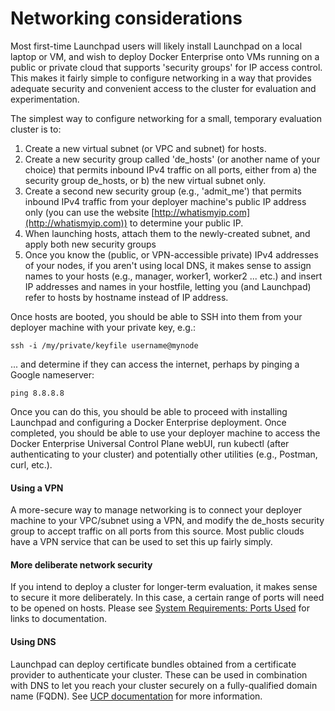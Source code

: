 # Networking considerations

Most first-time Launchpad users will likely install Launchpad on a local laptop or VM, and wish to deploy Docker Enterprise onto VMs running on a public or private cloud that supports 'security groups' for IP access control. This makes it fairly simple to configure networking in a way that provides adequate security and convenient access to the cluster for evaluation and experimentation.

The simplest way to configure networking for a small, temporary evaluation cluster is to:

1. Create a new virtual subnet (or VPC and subnet) for hosts.
1. Create a new security group called 'de_hosts' (or another name of your choice) that permits inbound IPv4 traffic on all ports, either from a) the security group de_hosts, or b) the new virtual subnet only.
1. Create a second new security group (e.g., 'admit_me') that permits inbound IPv4 traffic from your deployer machine's public IP address only (you can use the website [http://whatismyip.com](http://whatismyip.com)) to determine your public IP.
1. When launching hosts, attach them to the newly-created subnet, and apply both new security groups
1. Once you know the (public, or VPN-accessible private) IPv4 addresses of your nodes, if you aren't using local DNS, it makes sense to assign names to your hosts (e.g., manager, worker1, worker2 ... etc.) and insert IP addresses and names in your hostfile, letting you (and Launchpad) refer to hosts by hostname instead of IP address.

Once hosts are booted, you should be able to SSH into them from your deployer machine with your private key, e.g.:

```
ssh -i /my/private/keyfile username@mynode
```
... and determine if they can access the internet, perhaps by pinging a Google nameserver:

```
ping 8.8.8.8
```

Once you can do this, you should be able to proceed with installing Launchpad and configuring a Docker Enterprise deployment. Once completed, you should be able to use your deployer machine to access the Docker Enterprise Universal Control Plane webUI, run kubectl (after authenticating to your cluster) and potentially other utilities (e.g., Postman, curl, etc.).

#### Using a VPN

A more-secure way to manage networking is to connect your deployer machine to your VPC/subnet using a VPN, and modify the de_hosts security group to accept traffic on all ports from this source. Most public clouds have a VPN service that can be used to set this up fairly simply.

#### More deliberate network security

If you intend to deploy a cluster for longer-term evaluation, it makes sense to secure it more deliberately. In this case, a certain range of ports will need to be opened on hosts. Please see [System Requirements: Ports Used](system-requirements.md#ports-used) for links to documentation.

#### Using DNS

Launchpad can deploy certificate bundles obtained from a certificate provider to authenticate your cluster. These can be used in combination with DNS to let you reach your cluster securely on a fully-qualified domain name (FQDN). See [UCP documentation](https://docs.mirantis.com/docker-enterprise/v3.1/dockeree-products/ucp/ucp-configure/add-sans-to-cluster-certs.html) for more information.
